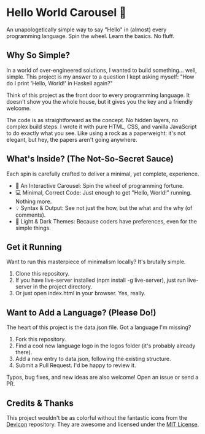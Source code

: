 # Hello World Carousel 🎡

An unapologetically simple way to say "Hello" in (almost) every programming language. Spin the wheel. Learn the basics. No fluff.

## Why So Simple?

In a world of over-engineered solutions, I wanted to build something... well, simple. This project is my answer to a question I kept asking myself: "How do I print 'Hello, World!' in Haskell again?"

Think of this project as the front door to every programming language. It doesn't show you the whole house, but it gives you the key and a friendly welcome.

The code is as straightforward as the concept. No hidden layers, no complex build steps. I wrote it with pure HTML, CSS, and vanilla JavaScript to do exactly what you see. Like using a rock as a paperweight: it's not elegant, but hey, the papers aren't going anywhere.

## What's Inside? (The Not-So-Secret Sauce)

Each spin is carefully crafted to deliver a minimal, yet complete, experience.

- 🎡 An Interactive Carousel: Spin the wheel of programming fortune.
- 💻 Minimal, Correct Code: Just enough to get "Hello, World!" running. Nothing more.
- 💡 Syntax & Output: See not just the how, but the what and the why (of comments).
- 🎨 Light & Dark Themes: Because coders have preferences, even for the simple things.

## Get it Running

Want to run this masterpiece of minimalism locally? It's brutally simple.

1. Clone this repository.
2. If you have live-server installed (npm install -g live-server), just run live-server in the project directory.
3. Or just open index.html in your browser. Yes, really.

## Want to Add a Language? (Please Do!)

The heart of this project is the data.json file. Got a language I'm missing?

1. Fork this repository.
2. Find a cool new language logo in the logos folder (it's probably already there).
3. Add a new entry to data.json, following the existing structure.
4. Submit a Pull Request. I'd be happy to review it.

Typos, bug fixes, and new ideas are also welcome! Open an issue or send a PR.

## Credits & Thanks

This project wouldn't be as colorful without the fantastic icons from the [Devicon](https://github.com/devicons/devicon) repository. They are awesome and licensed under the [MIT License](LICENSE\DEVILON_LICENSE.md).
